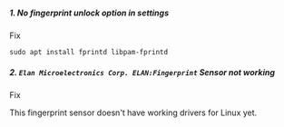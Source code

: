 ##### **1. No fingerprint unlock option in settings**

Fix

    sudo apt install fprintd libpam-fprintd


##### **2. `Elan Microelectronics Corp. ELAN:Fingerprint` Sensor not working**

Fix

This fingerprint sensor doesn't have working drivers for Linux yet. 

